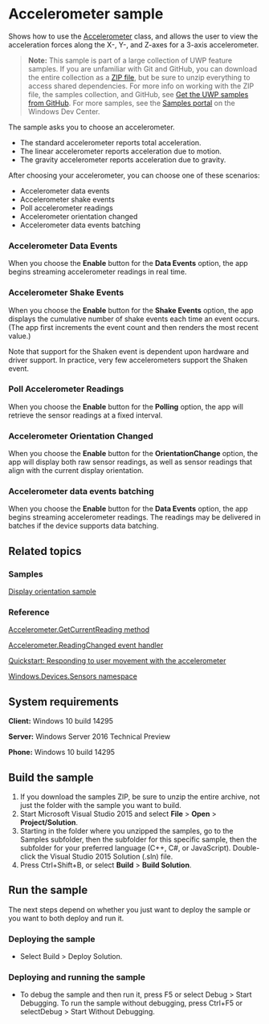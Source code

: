 ﻿<!---
  category: DevicesSensorsAndPower
  samplefwlink: http://go.microsoft.com/fwlink/p/?LinkId=620477
--->

# Accelerometer sample

Shows how to use the [Accelerometer](http://msdn.microsoft.com/library/windows/apps/br225687) class, and 
allows the user to view the acceleration forces along the X-, Y-, and Z-axes for a 3-axis accelerometer.

> **Note:** This sample is part of a large collection of UWP feature samples. 
> If you are unfamiliar with Git and GitHub, you can download the entire collection as a 
> [ZIP file](https://github.com/Microsoft/Windows-universal-samples/archive/master.zip), but be 
> sure to unzip everything to access shared dependencies. For more info on working with the ZIP file, 
> the samples collection, and GitHub, see [Get the UWP samples from GitHub](https://aka.ms/ovu2uq). 
> For more samples, see the [Samples portal](https://aka.ms/winsamples) on the Windows Dev Center. 

The sample asks you to choose an accelerometer.

- The standard accelerometer reports total acceleration.
- The linear accelerometer reports acceleration due to motion.
- The gravity accelerometer reports acceleration due to gravity.

After choosing your accelerometer, you can choose one of these scenarios:

-   Accelerometer data events
-   Accelerometer shake events
-   Poll accelerometer readings
-   Accelerometer orientation changed
-   Accelerometer data events batching

### Accelerometer Data Events

When you choose the **Enable** button for the **Data Events** option, the app begins streaming accelerometer readings in real time.

### Accelerometer Shake Events

When you choose the **Enable** button for the **Shake Events** option, the app displays the cumulative number of shake events each time an event occurs. (The app first increments the event count and then renders the most recent value.)

Note that support for the Shaken event is dependent upon hardware and driver support.
In practice, very few accelerometers support the Shaken event.

### Poll Accelerometer Readings

When you choose the **Enable** button for the **Polling** option, the app will retrieve the sensor readings at a fixed interval.

### Accelerometer Orientation Changed

When you choose the **Enable** button for the **OrientationChange** option, the app will display both raw sensor readings, as well as sensor readings that align with the current display orientation.

### Accelerometer data events batching

When you choose the **Enable** button for the **Data Events** option, the app begins streaming accelerometer readings. The readings may be delivered in batches if the device supports data batching.

## Related topics

### Samples

[Display orientation sample](../DisplayOrientation)

### Reference

[Accelerometer.GetCurrentReading method](http://msdn.microsoft.com/library/windows/apps/br225699)

[Accelerometer.ReadingChanged event handler](http://msdn.microsoft.com/library/windows/apps/br225702)

[Quickstart: Responding to user movement with the accelerometer](http://msdn.microsoft.com/library/windows/apps/hh465265)

[Windows.Devices.Sensors namespace](http://go.microsoft.com/fwlink/p/?linkid=241981)

## System requirements

**Client:** Windows 10 build 14295

**Server:** Windows Server 2016 Technical Preview

**Phone:** Windows 10 build 14295

## Build the sample

1. If you download the samples ZIP, be sure to unzip the entire archive, not just the folder with the sample you want to build. 
2. Start Microsoft Visual Studio 2015 and select **File** \> **Open** \> **Project/Solution**.
3. Starting in the folder where you unzipped the samples, go to the Samples subfolder, then the subfolder for this specific sample, then the subfolder for your preferred language (C++, C#, or JavaScript). Double-click the Visual Studio 2015 Solution (.sln) file.
4. Press Ctrl+Shift+B, or select **Build** \> **Build Solution**.

## Run the sample

The next steps depend on whether you just want to deploy the sample or you want to both deploy and run it.

### Deploying the sample

- Select Build > Deploy Solution. 

### Deploying and running the sample

- To debug the sample and then run it, press F5 or select Debug >  Start Debugging. To run the sample without debugging, press Ctrl+F5 or selectDebug > Start Without Debugging. 

